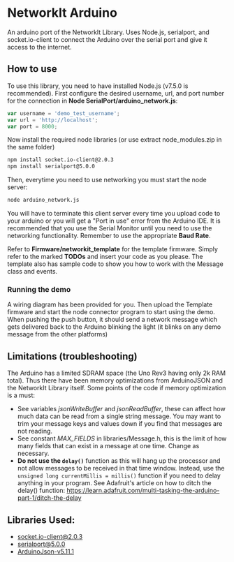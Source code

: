 # NetworkIt Arduino
An arduino port of the NetworkIt Library. Uses Node.js, serialport, and socket.io-client to connect the Arduino over the serial port and give it access to the internet.

## How to use
To use this library, you need to have installed Node.js (v7.5.0 is recommended). First configure the desired username, url, and port number for the connection in **Node SerialPort/arduino_network.js**:
```javascript
var username = 'demo_test_username';
var url = 'http://localhost';
var port = 8000;
```

Now install the required node libraries (or use extract node_modules.zip in the same folder)
```bash
npm install socket.io-client@2.0.3
npm install serialport@5.0.0
```

Then, everytime you need to use networking you must start the node server:
```bash
node arduino_network.js
```

You will have to terminate this client server every time you upload code to your arduino or you will get a "Port in use" error from the Arduino IDE. It is recommended that you use the Serial Monitor until you need to use the networking functionality. Remember to use the appropriate **Baud Rate**.

Refer to **Firmware/networkit_template** for the template firmware. Simply refer to the marked **TODOs** and insert your code as you please. The template also has sample code to show you how to work with the Message class and events.

### Running the demo
A wiring diagram has been provided for you. Then upload the Template firmware and start the node connector program to start using the demo. When pushing the push button, it should send a network message which gets delivered back to the Arduino blinking the light (it blinks on any demo message from the other platforms)

## Limitations (troubleshooting)
The Arduino has a limited SDRAM space (the Uno Rev3 having only 2k RAM total). Thus there have been memory optimizations from ArduinoJSON and the NetworkIt Library itself. Some points of the code if memory optimization is a must:
* See variables *jsonWriteBuffer* and *jsonReadBuffer*, these can affect how much data can be read from a single string message. You may want to trim your message keys and values down if you find that messages are not reading.
* See constant *MAX_FIELDS* in libraries/Message.h, this is the limit of how many fields that can exist in a message at one time. Change as necessary.
* **Do not use the `delay()`** function as this will hang up the processor and not allow messages to be received in that time window. Instead, use the  `unsigned long currentMillis = millis()` function if you need to delay anything in your program. See Adafruit's article on how to ditch the delay() function: https://learn.adafruit.com/multi-tasking-the-arduino-part-1/ditch-the-delay

## Libraries Used:
* socket.io-client@2.0.3
* serialport@5.0.0
* [ArduinoJson-v5.11.1](https://github.com/bblanchon/ArduinoJson)
